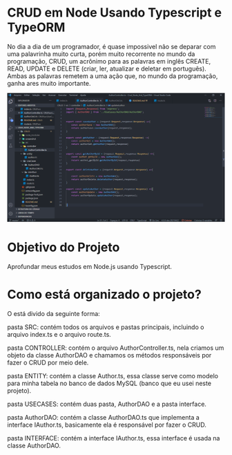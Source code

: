# CRUD em Node Usando Typescript e TypeORM

No dia a dia de um programador, é quase impossivel não se deparar com uma palavrinha muito curta, porém muito recorrente no mundo da programação, CRUD, um acrônimo para as palavras em inglês CREATE, READ, UPDATE e DELETE (criar, ler, atualizar e deletar em português). Ambas as palavras remetem a uma ação que, no mundo da programação, ganha ares muito importante.

![](/screenshot/controller.png)


# Objetivo do Projeto

Aprofundar meus estudos em Node.js usando Typescript.


# Como está organizado o projeto?

O está divido da seguinte forma: 

pasta SRC: contém todos os arquivos e pastas principais, incluindo o arquivo index.ts e o arquivo 
route.ts.

pasta CONTROLLER: contém o arquivo AuthorController.ts, nela criamos um objeto da classe AuthorDAO e chamamos os métodos responsáveis por fazer o CRUD por meio dele.

pasta ENTITY: contém a classe Author.ts, essa classe serve como modelo para minha tabela no banco de dados MySQL (banco que eu usei neste projeto).

pasta USECASES: contém duas pasta, AuthorDAO e a pasta interface.

pasta AuthorDAO: contém a classe AuthorDAO.ts que implementa a interface IAuthor.ts, basicamente ela é responsável por fazer o CRUD.

pasta INTERFACE: contém a interface IAuthor.ts, essa interface é usada na classe AuthorDAO.